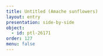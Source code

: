 ```yaml
---
title: Untitled (Amache sunflowers)
layout: entry
presentation: side-by-side
object:
  - id: ptl-26171
order: 127
menu: false
---
```







